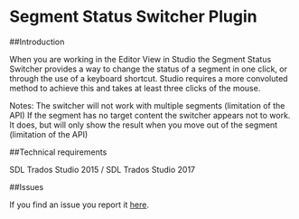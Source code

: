 # Segment Status Switcher Plugin

##Introduction

When you are working in the Editor View in Studio the Segment Status Switcher provides a way to change the status of a segment in one click, or through the use of a keyboard shortcut.
Studio requires a more convoluted method to achieve this and takes at least three clicks of the mouse.

Notes:
The switcher will not work with multiple segments (limitation of the API)
If the segment has no target content the switcher appears not to work. It does, but will only show the result when you move out of the segment (limitation of the API)


##Technical requirements

SDL Trados Studio 2015 / SDL Trados Studio 2017


##Issues

If you find an issue you report it [here](https://github.com/sdl/SDL-Community/issues).